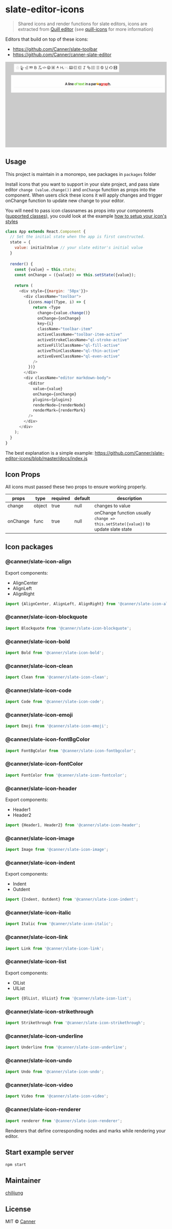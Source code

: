# slate-editor-icons

> Shared icons and render functions for slate editors, icons are extracted from [Quill editor](https://quilljs.com/) (see [quill-icons](https://github.com/Canner/quill-icons) for more information)

Editors that build on top of these icons:

- https://github.com/Canner/slate-toolbar
- https://github.com/Canner/canner-slate-editor

![Demo](./docs/editor-icons.gif)

## Usage

This project is maintain in a monorepo, see packages in `packages` folder

Install icons that you want to support in your slate project, and pass slate editor `change (value.change())` and `onChange` function as props into the component. When users click these icons it will apply changes and trigger onChange function to update new change to your editor.

You will need to pass icon classnames as props into your components ([supported classes](https://github.com/Canner/quill-icons#props)), you could look at the example [how to setup your icon's styles](https://github.com/Canner/slate-editor-icons/blob/master/docs/style.css) 

```js
class App extends React.Component {
  // Set the initial state when the app is first constructed.
  state = {
    value: initialValue // your slate editor's initial value
  }

  render() {
    const {value} = this.state;
    const onChange = ({value}) => this.setState({value});

    return (
      <div style={{margin: '50px'}}>
        <div className="toolbar">
          {icons.map((Type, i) => {
            return <Type
              change={value.change()}
              onChange={onChange}
              key={i}
              className="toolbar-item"
              activeClassName="toolbar-item-active"
              activeStrokeClassName="ql-stroke-active"
              activeFillClassName="ql-fill-active"
              activeThinClassName="ql-thin-active"
              activeEvenClassName="ql-even-active"
            />
          })}
        </div>
        <div className="editor markdown-body">
          <Editor
            value={value}
            onChange={onChange}
            plugins={plugins}
            renderNode={renderNode}
            renderMark={renderMark}
          />
        </div>
      </div>
    );
  }
}
```


The best explanation is a simple example: https://github.com/Canner/slate-editor-icons/blob/master/docs/index.js

## Icon Props

All icons must passed these two props to ensure working properly.

| **props** | **type** | **required** | **default** | **description**  |
|-----------|----------|--------------|-------------|------------------|
| change     | object   | true        | null          | changes to value |
| onChange  | func   | true         | null         | onChange function usually `change => this.setState({value})` to update slate state  |


## Icon packages

### @canner/slate-icon-align

Export components:

- AlignCenter
- AlignLeft
- AlignRight

```js
import {AlignCenter, AlignLeft, AlignRight} from '@canner/slate-icon-align';
```

### @canner/slate-icon-blockquote

```js
import Blockquote from '@canner/slate-icon-blockquote';
```

### @canner/slate-icon-bold

```js
import Bold from '@canner/slate-icon-bold';
```

### @canner/slate-icon-clean

```js
import Clean from '@canner/slate-icon-clean';
```

### @canner/slate-icon-code

```js
import Code from '@canner/slate-icon-code';
```

### @canner/slate-icon-emoji

```js
import Emoji from '@canner/slate-icon-emoji';
```

### @canner/slate-icon-fontBgColor

```js
import FontBgColor from '@canner/slate-icon-fontbgcolor';
```

### @canner/slate-icon-fontColor

```js
import FontColor from '@canner/slate-icon-fontcolor';
```

### @canner/slate-icon-header

Export components: 
  - Header1
  - Header2

```js
import {Header1, Header2} from '@canner/slate-icon-header';
```

### @canner/slate-icon-image

```js
import Image from '@canner/slate-icon-image';
```

### @canner/slate-icon-indent

Export components:
  - Indent
  - Outdent

```js
import {Indent, Outdent} from '@canner/slate-icon-indent';
```

### @canner/slate-icon-italic

```js
import Italic from '@canner/slate-icon-italic';
```

### @canner/slate-icon-link

```js
import Link from '@canner/slate-icon-link';
```

### @canner/slate-icon-list

Export components:
  - OlList
  - UlList

```js
import {OlList, UlList} from '@canner/slate-icon-list';
```

### @canner/slate-icon-strikethrough

```js
import Strikethrough from '@canner/slate-icon-strikethrough';
```

### @canner/slate-icon-underline

```js
import Underline from '@canner/slate-icon-underline';
```

### @canner/slate-icon-undo

```js
import Undo from '@canner/slate-icon-undo';
```

### @canner/slate-icon-video

```js
import Video from '@canner/slate-icon-video';
```

### @canner/slate-icon-renderer

```js
import renderer from '@canner/slate-icon-renderer';
```

Renderers that define corresponding nodes and marks while rendering your editor.


## Start example server

```
npm start
```

## Maintainer

[chilijung](https://github.com/chilijung)

## License

MIT © [Canner](https://github.com/Canner)
